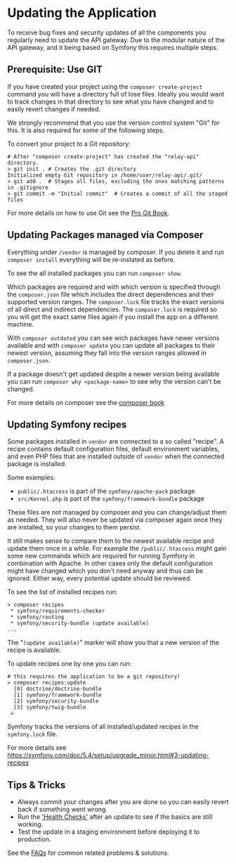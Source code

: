 # Updating the Application

To receive bug fixes and security updates of all the components you regularly need to update the API gateway. Due to the modular nature of the API gateway, and it being based on Symfony this requires multiple steps.

## Prerequisite: Use GIT

If you have created your project using the `composer create-project` command you will have a directory full of lose files. Ideally you would want to track changes in that directory to see what you have changed and to easily revert changes if needed.

We strongly recommend that you use the version control system "Git" for this. It is also required for some of the following steps.

To convert your project to a Git repository:

```shell
# After "composer create-project" has created the "relay-api" directory.
> git init . # Creates the .git directory
Initialized empty Git repository in /home/user/relay-api/.git/
> git add .  # Stages all files, excluding the ones matching patterns in .gitignore 
> git commit -m "Initial commit"  # Creates a commit of all the staged files
```

For more details on how to use Git see the [Pro Git Book](https://git-scm.com/book/en/v2).

## Updating Packages managed via Composer

Everything under `/vendor` is managed by composer. If you delete it and run `composer install` everything will be re-instated as before.

To see the all installed packages you can run `composer show`.

Which packages are required and with which version is specified through the `composer.json` file which includes the direct dependencies and their supported version ranges. The `composer.lock` file tracks the exact versions of all direct and indirect dependencies. The `composer.lock` is required so you will get the exact same files again if you install the app on a different machine.

With `composer outdated` you can see wich packages have newer versions available and with `composer update` you can update all packages to their newest version, assuming they fall into the version ranges allowed in `composer.json`.

If a package doesn't get updated despite a newer version being available you can run `composer why <package-name>` to see why the version can't be changed.

For more details on composer see the [composer book](https://getcomposer.org/doc/)

## Updating Symfony recipes

Some packages installed in `vendor` are connected to a so called "recipe". A recipe contains default configuration files, default environment variables, and even PHP files that are installed outside of `vendor` when the connected package is installed.

Some examples:

* `public/.htaccess` is part of the `symfony/apache-pack` package
* `src/Kernel.php` is part of the `symfony/framework-bundle` package

These files are not managed by composer and you can change/adjust them as needed. They will also never be updated via composer again once they are installed, so your changes to them persist.

It still makes sense to compare them to the newest available recipe and update them once in a while. For example the `/public/.htaccess` might gain some new commands which are required for running Symfony in combination with Apache. In other cases only the default configuration might have changed which you don't need anyway and thus can be ignored. Either way, every potential update should be reviewed.

To see the list of installed recipes run:

```shell
> composer recipes
 * symfony/requirements-checker 
 * symfony/routing 
 * symfony/security-bundle (update available)
...
```

The "`(update available)`" marker will show you that a new version of the recipe is available.

To update recipes one by one you can run:

```shell
# this requires the application to be a git repository!
> composer recipes:update
  [0] doctrine/doctrine-bundle
  [1] symfony/framework-bundle
  [2] symfony/security-bundle
  [3] symfony/twig-bundle
 >
```

Symfony tracks the versions of all installed/updated recipes in the `symfony.lock` file.

For more details see https://symfony.com/doc/5.4/setup/upgrade_minor.html#3-updating-recipes

## Tips & Tricks

* Always commit your changes after you are done so you can easily revert back if something went wrong.
* Run the ['Health Checks'](./debugging.md#health-checks) after an update to see if the basics are still working.
* Test the update in a staging environment before deploying it to production.

See the [FAQs](./faq.md#installation-updates) for common related problems & solutions.

